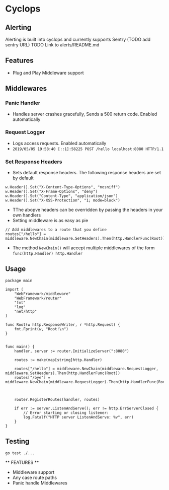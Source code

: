 # Cyclops

## Alerting
Alerting is built into cyclops and currently supports Sentry (TODO add sentry URL)
TODO Link to alerts/README.md

## Features
- Plug and Play Middleware support

## Middlewares

### Panic Handler
- Handles server crashes gracefully, Sends a 500 return code. Enabled automatically

### Request Logger
- Logs access requests. Enabled automatically
- `2019/05/05 19:58:40 [::1]:58225 POST /hello localhost:8080 HTTP/1.1`

### Set Response Headers
- Sets default response headers. The following response headers are set  by default
```
w.Header().Set("X-Content-Type-Options", "nosniff")
w.Header().Set("X-Frame-Options", "deny")
w.Header().Set("Content-Type", "application/json")
w.Header().Set("X-XSS-Protection", "1; mode=block")
```
- TThe abopve headers can be overridden by passing the headers in your own handlers
- Setting middleware is as easy as pie
```
// Add middlewares to a route that you define
routes["/hello"] = middleware.NewChain(middleware.SetHeaders).Then(http.HandlerFunc(Root))
```
- The method `NewChain()` will accept multiple middlewares  of the form `func(http.Handler) http.Handler`

## Usage
```
package main

import (
	"WebFramework/middleware"
	"WebFramework/router"
	"fmt"
	"log"
	"net/http"
)

func Root(w http.ResponseWriter, r *http.Request) {
	fmt.Fprint(w, "Root!\n")
}


func main() {
	handler, server := router.InitializeServer(":8080")

	routes := make(map[string]http.Handler)

	routes["/hello"] = middleware.NewChain(middleware.RequestLogger, middleware.SetHeaders).Then(http.HandlerFunc(Root))
	routes["/bye"] = middleware.NewChain(middleware.RequestLogger).Then(http.HandlerFunc(Root))



	router.RegisterRoutes(handler, routes)

	if err := server.ListenAndServe(); err != http.ErrServerClosed {
		// Error starting or closing listener:
		log.Fatalf("HTTP server ListenAndServe: %v", err)
	}
}

```

## Testing
`go test ./...`

** FEATURES **
- Middleware support
- Any case route paths
- Panic handle Middlewares